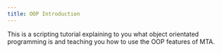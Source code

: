 ```yaml
---
title: OOP Introduction
---
```


This is a scripting tutorial explaining to you what object orientated programming is and teaching you how to use the OOP features of MTA.

